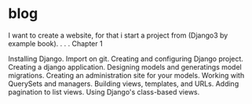 # blog
I want to create a website, for that i start  a project  from (Django3 by example book).
.
.
.
Chapter 1 

  Installing Django.
  Import on git.
  Creating and configuring Django project.
  Creating a django application.
  Designing  models and generatings model migrations.
  Creating an administration site for your models.
  Working with QuerySets and managers.
  Building views, templates, and URLs.
  Adding pagination to list views.
  Using Django's class-based views.
